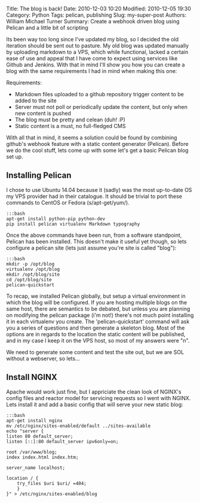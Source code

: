 Title: The blog is back!
Date: 2010-12-03 10:20
Modified: 2010-12-05 19:30
Category: Python
Tags: pelican, publishing
Slug: my-super-post
Authors: William Michael Turner
Summary: Create a webhook driven blog using Pelican and a little bit of scripting

Its been way too long since I've updated my blog, so I decided the old iteration should be sent out to pasture.  My old blog was updated manually by uploading markdown to a VPS, which while functional, lacked a certain ease of use and appeal that I have come to expect using services like Github and Jenkins.  With that in mind I'll show you how you can create a blog with the same requirements I had in mind when making this one:

Requirements:

* Markdown files uploaded to a github repository trigger content to be added to the site
* Server must not poll or periodically update the content, but only when new content is pushed
* The blog must be pretty and celean (duh! :P)
* Static content is a must, no full-fledged CMS

With all that in mind, it seems a solution could be found by combining github's webhook feature with a static content generator (Pelican).  Before we do the cool stuff, lets come up with some let's get a basic Pelican blog set up.

Installing Pelican
------------------
I chose to use Ubuntu 14.04 because it (sadly) was the most up-to-date OS my VPS provider had in their catalogue.  It should be trivial to port these commands to CentOS or Fedora (s/apt-get/yum/).

    :::bash
    apt-get install python-pip python-dev
    pip install pelican virtualenv Markdown typography
    
Once the above commands have been run, from a software standpoint, Pelican has been installed.  This doesn't make it useful yet though, so lets configure a pelican site (lets just assume you're site is called "blog"):

    :::bash
    mkdir -p /opt/blog
    virtualenv /opt/blog
    mkdir /opt/blog/site
    cd /opt/blog/site
    pelican-quickstart
    
To recap, we installed Pelican globally, but setup a virtual environment in which the blog will be configured.  If you are hosting multiple blogs on the same host, there are semantics to be debated, but unless you are planning on modifying the pelican package (i'm not!) there's not much point installing it in each virtualenv you create.  The 'pelican-quickstart' command will ask you a series of questions and then generate a skeleton blog. Most of the options are in regards to the location the static content will be published, and in my case I keep it on the VPS host, so most of my answers were "n".  

We need to generate some content and test the site out, but we are SOL without a webserver, so lets...

Install NGINX
-------------

Apache would work just fine, but I appriciate the clean look of NGINX's config files and reactor model for servicing requests so I went with NGINX.  Lets install it and add a basic config that will serve your new static blog:

    :::bash
    apt-get install nginx
    mv /etc/nginx/sites-enabled/default ../sites-available
    echo "server {
	listen 80 default_server;
	listen [::]:80 default_server ipv6only=on;

	root /var/www/blog;
	index index.html index.htm;

	server_name localhost;

	location / {
		try_files $uri $uri/ =404;
	    }
    }" > /etc/nginx/sites-enabled/blog
